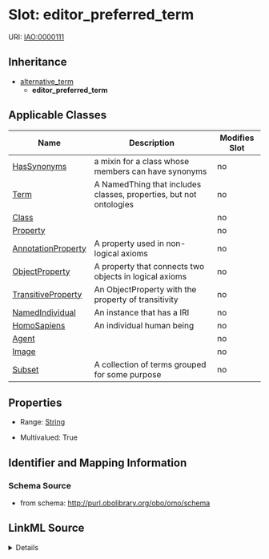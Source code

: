# Slot: editor_preferred_term

URI: [IAO:0000111](http://purl.obolibrary.org/obo/IAO_0000111)




## Inheritance

* [alternative_term](alternative_term.md)
    * **editor_preferred_term**





## Applicable Classes

| Name | Description | Modifies Slot |
| --- | --- | --- |
[HasSynonyms](HasSynonyms.md) | a mixin for a class whose members can have synonyms |  no  |
[Term](Term.md) | A NamedThing that includes classes, properties, but not ontologies |  no  |
[Class](Class.md) |  |  no  |
[Property](Property.md) |  |  no  |
[AnnotationProperty](AnnotationProperty.md) | A property used in non-logical axioms |  no  |
[ObjectProperty](ObjectProperty.md) | A property that connects two objects in logical axioms |  no  |
[TransitiveProperty](TransitiveProperty.md) | An ObjectProperty with the property of transitivity |  no  |
[NamedIndividual](NamedIndividual.md) | An instance that has a IRI |  no  |
[HomoSapiens](HomoSapiens.md) | An individual human being |  no  |
[Agent](Agent.md) |  |  no  |
[Image](Image.md) |  |  no  |
[Subset](Subset.md) | A collection of terms grouped for some purpose |  no  |







## Properties

* Range: [String](String.md)

* Multivalued: True





## Identifier and Mapping Information







### Schema Source


* from schema: http://purl.obolibrary.org/obo/omo/schema




## LinkML Source

<details>
```yaml
name: editor_preferred_term
in_subset:
- obi permitted profile
from_schema: http://purl.obolibrary.org/obo/omo/schema
rank: 1000
is_a: alternative_term
slot_uri: IAO:0000111
multivalued: true
alias: editor_preferred_term
domain_of:
- HasSynonyms
range: string

```
</details>